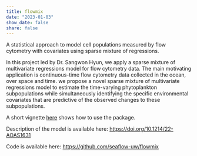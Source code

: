 ```yaml
---
title: flowmix
date: "2023-01-03"
show_date: false
share: false
---
```

A statistical approach to model cell populations measured by flow cytometry with covariates using sparse mixture of regressions.
<!--more--> 
In this project led by Dr. Sangwon Hyun, we apply a sparse mixture of multivariate regressions model for flow cytometry data. The main motivating application is continuous-time flow cytometry data collected in the ocean, over space and time. we propose a novel sparse mixture of multivariate regressions model to estimate the time-varying phytoplankton subpopulations while simultaneously identifying the specific environmental covariates that are predictive of the observed changes to these subpopulations.

A short vignette [here](http://htmlpreview.github.io/?https://github.com/sangwon-hyun/flowmix/blob/master/flowmix/vignettes/flowmix.html) shows how to use the package.

Description of the model is available here: https://doi.org/10.1214/22-AOAS1631

Code is available here: https://github.com/seaflow-uw/flowmix